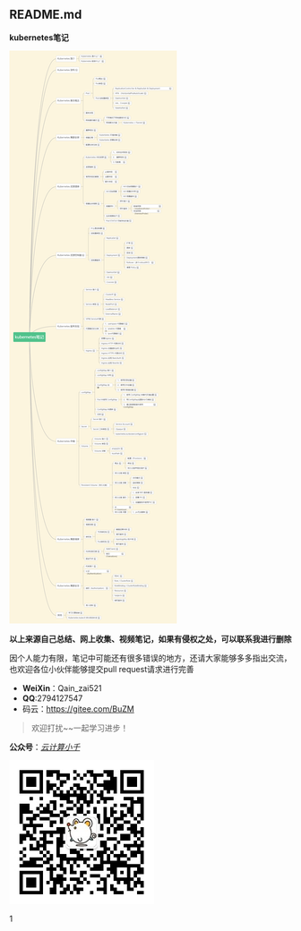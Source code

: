 ## README.md

**kubernetes笔记**

![kubernetes笔记](media/README.assets/kubernetes笔记-1609895171733.png)



**以上来源自己总结、网上收集、视频笔记，如果有侵权之处，可以联系我进行删除**

因个人能力有限，笔记中可能还有很多错误的地方，还请大家能够多多指出交流，也欢迎各位小伙伴能够提交pull request请求进行完善

- **WeiXin**：Qain_zai521
- **QQ**:2794127547
- 码云：https://gitee.com/BuZM

> 欢迎打扰~~一起学习进步！

**公众号**：*<u>云计算小千</u>*

![image-20210106090625962](media/README.assets/image-20210106090625962.png)

1